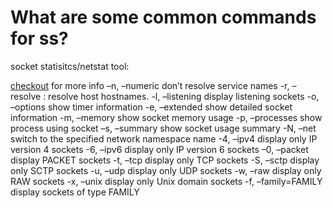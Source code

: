 # What are some common commands for ss?

socket statisitcs/netstat tool:

[checkout](https://computingforgeeks.com/netstat-vs-ss-usage-guide-linux/) for more info
–n, –numeric don’t resolve service names
-r, –resolve : resolve host hostnames.
-l, –listening display listening sockets
-o, –options show timer information
-e, –extended show detailed socket information
-m, –memory show socket memory usage
-p, –processes show process using socket
–s, –summary show socket usage summary
-N, –net switch to the specified network namespace name
-4, –ipv4 display only IP version 4 sockets
-6, –ipv6 display only IP version 6 sockets
–0, –packet display PACKET sockets
-t, –tcp display only TCP sockets
-S, –sctp display only SCTP sockets
-u, –udp display only UDP sockets
-w, –raw display only RAW sockets
-x, –unix display only Unix domain sockets
-f, –family=FAMILY display sockets of type FAMILY
